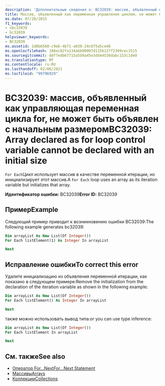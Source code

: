 ```yaml
---
description: 'Дополнительные сведения о: BC32039: массив, объявленный как управляющая переменная цикла for, не может быть объявлен с начальным размером'
title: Массив, объявленный как переменная управления циклом, не может быть объявлен с исходным размером
ms.date: 07/20/2015
f1_keywords:
- vbc32039
- bc32039
helpviewer_keywords:
- BC32039
ms.assetid: 1d8b6560-c9eb-4b71-a038-24c6f5a5ce46
ms.openlocfilehash: 188ec82fa134abb90997d1156127f2399cec1515
ms.sourcegitcommit: ddf7edb67715a5b9a45e3dd44536dabc153c1de0
ms.translationtype: MT
ms.contentlocale: ru-RU
ms.lasthandoff: 02/06/2021
ms.locfileid: "99796929"
---
```

# <a name="bc32039-array-declared-as-for-loop-control-variable-cannot-be-declared-with-an-initial-size"></a><span data-ttu-id="98f91-103">BC32039: массив, объявленный как управляющая переменная цикла for, не может быть объявлен с начальным размером</span><span class="sxs-lookup"><span data-stu-id="98f91-103">BC32039: Array declared as for loop control variable cannot be declared with an initial size</span></span>

<span data-ttu-id="98f91-104">`For Each`Цикл использует массив в качестве переменной итерации, но инициализирует этот массив.</span><span class="sxs-lookup"><span data-stu-id="98f91-104">A `For Each` loop uses an array as its iteration variable but initializes that array.</span></span>

<span data-ttu-id="98f91-105">**Идентификатор ошибки:** BC32039</span><span class="sxs-lookup"><span data-stu-id="98f91-105">**Error ID:** BC32039</span></span>

## <a name="example"></a><span data-ttu-id="98f91-106">Пример</span><span class="sxs-lookup"><span data-stu-id="98f91-106">Example</span></span>

<span data-ttu-id="98f91-107">Следующий пример приводит к возникновению ошибки BC32039:</span><span class="sxs-lookup"><span data-stu-id="98f91-107">The following example generates bc32039:</span></span>

```vb
Dim arrayList As New List(Of Integer())
For Each listElement(1) As Integer In arrayList

Next
```

## <a name="to-correct-this-error"></a><span data-ttu-id="98f91-108">Исправление ошибки</span><span class="sxs-lookup"><span data-stu-id="98f91-108">To correct this error</span></span>

<span data-ttu-id="98f91-109">Удалите инициализацию из объявления переменной итерации, как показано в следующем примере:</span><span class="sxs-lookup"><span data-stu-id="98f91-109">Remove the initialization from the declaration of the iteration variable as shown in the following example:</span></span>

```vb
Dim arrayList As New List(Of Integer())
For Each listElement() As Integer In arrayList

Next
```

<span data-ttu-id="98f91-110">также можно использовать вывод типа:</span><span class="sxs-lookup"><span data-stu-id="98f91-110">or you can use type inference:</span></span>

```vb
Dim arrayList As New List(Of Integer())
For Each listElement In arrayList

Next
```

## <a name="see-also"></a><span data-ttu-id="98f91-111">См. также</span><span class="sxs-lookup"><span data-stu-id="98f91-111">See also</span></span>

- [<span data-ttu-id="98f91-112">Оператор For…Next</span><span class="sxs-lookup"><span data-stu-id="98f91-112">For...Next Statement</span></span>](../statements/for-next-statement.md)
- [<span data-ttu-id="98f91-113">Массивы</span><span class="sxs-lookup"><span data-stu-id="98f91-113">Arrays</span></span>](../../programming-guide/language-features/arrays/index.md)
- [<span data-ttu-id="98f91-114">Коллекции</span><span class="sxs-lookup"><span data-stu-id="98f91-114">Collections</span></span>](../../../standard/collections/index.md)
